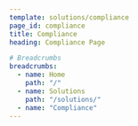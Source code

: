 ```yaml
---
template: solutions/compliance
page_id: compliance
title: Compliance
heading: Compliance Page

# Breadcrumbs
breadcrumbs:
  - name: Home
    path: "/"
  - name: Solutions
    path: "/solutions/"
  - name: "Compliance"
---
```

